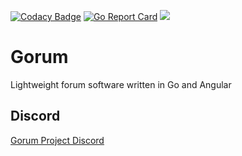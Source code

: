[![Codacy Badge](https://api.codacy.com/project/badge/Grade/5bc6cbde0f954163babe54ee86d0264b)](https://www.codacy.com/app/ltheinrich/gorum?utm_source=github.com&amp;utm_medium=referral&amp;utm_content=ltheinrich/gorum&amp;utm_campaign=Badge_Grade)
[![Go Report Card](https://goreportcard.com/badge/github.com/ltheinrich/gorum)](https://goreportcard.com/report/github.com/ltheinrich/gorum)
[![](https://img.shields.io/github/license/ltheinrich/gorum.svg)](https://github.com/ltheinrich/gorum/blob/master/LICENSE)

# Gorum
Lightweight forum software written in Go and Angular

## Discord
[Gorum Project Discord](https://discord.gg/jjRruxx)